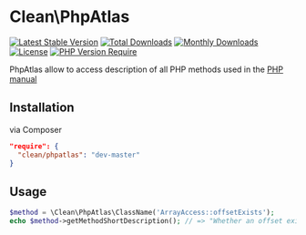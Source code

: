 # Clean\PhpAtlas

[![Latest Stable Version](http://poser.pugx.org/clean/phpatlas/v)](https://packagist.org/packages/clean/phpatlas) 
[![Total Downloads](http://poser.pugx.org/clean/phpatlas/downloads)](https://packagist.org/packages/clean/phpatlas) 
[![Monthly Downloads](http://poser.pugx.org/clean/phpatlas/d/monthly)](https://packagist.org/packages/clean/phpatlas)
[![License](http://poser.pugx.org/clean/phpatlas/license)](https://packagist.org/packages/clean/phpatlas) 
[![PHP Version Require](http://poser.pugx.org/clean/phpatlas/require/php)](https://packagist.org/packages/clean/phpatlas)

PhpAtlas allow to access description of all PHP methods used in the [PHP manual](https://www.php.net/manual/en/indexes.functions.php)

## Installation

via Composer

```json
"require": {
  "clean/phpatlas": "dev-master"
}
```

## Usage

```php
$method = \Clean\PhpAtlas\ClassName('ArrayAccess::offsetExists');
echo $method->getMethodShortDescription(); // => "Whether an offset exists",
```
